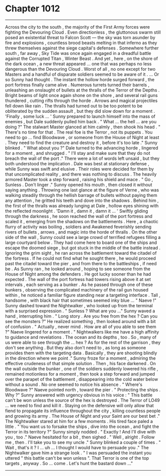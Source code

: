 
# Chapter 1012


---

Across the city to the south , the majority of the First Army forces were fighting the Devouring Cloud . Even directionless , the gluttonous swarm still posed an existential threat to Falcon Scott — the sky was torn asunder by fire and explosions , countless brood beasts melting in that inferno as they threw themselves against the siege capital's defenses .
Somewhere further south , far away , Sky Tide was once again engaged in a dreadful battle against the Corrupted Titan , Winter Beast .
And yet , here , on the shore of the dark ocean , a new threat appeared ... one that was perhaps no less dangerous than the Devouring Cloud .
Worst of all , no one except for two Masters and a handful of disparate soldiers seemed to be aware of it .
... Or so Sunny had thought .
The instant the hollow horde surged forward , the port fortress finally came alive . Numerous turrets turned their barrels , unleashing an onslaught of bullets at the thralls of the Terror of the Depths . Bright beams of light once again shone on the shore , and several rail guns thundered , cutting rifts through the horde . Arrows and magical projectiles fell down like rain .
The thralls had turned out to be too potent to be obliterated by the sudden assault , but they did slow down for a moment .
'Finally , some luck ... '
Sunny prepared to launch himself into the mass of enemies , but Dale suddenly pulled him back .
" What ... the hell ... are you doing ?"
The stalwart Master glanced at him calmly , then shook his head .
" There's no time for that . The real foe is the Terror , not its puppets . You need to go ... find Bloodwave , or someone from the House of Night at least . They need to find the creature and destroy it , before it's too late ."
Sunny blinked .
" What about you ?"
Dale turned to the advancing horde , lingered for a moment , and shrugged .
" I'll stay and make sure that they do not breach the wall of the port ."
There were a lot of words left unsaid , but they both understood the implication . Dale was best at stationary defense , while Sunny was swift and elusive . Their roles were decided for them by that uncomplicated reality , and there was nothing to discuss .
The heavily armored Master took a step forward , raising his shield and mace .
" Go , Sunless . Don't linger ."
Sunny opened his mouth , then closed it without saying anything . Throwing one last glance at the figure of Verne , who was walking steadily through the hellish barrage of bullets without paying them any attention , he gritted his teeth and dove into the shadows .
Behind him , the first of the thralls was already lunging at Dale , hollow eyes shining with the reflected moonlight .
'Damn it , damn it , damn it ... '
Swiftly gliding through the darkness , he soon reached the wall of the port fortress and scaled it , emerging from the shadows on the battlements . Here , a chaotic flurry of activity was boiling , soldiers and Awakened feverishly sending rivers of bullets , arrows , and magic into the horde of thralls .
On the other side of the wall , Sunny could see a large crowd of terrified refugees filling a large courtyard below . They had come here to board one of the ships and escape the doomed siege , but got stuck in the middle of the battle instead .
Ignoring the grim sight , he ran across the battlement toward the citadel of the fortress . If he could not find what he sought there , he would proceed past the citadel toward the pier , and from there to the battleships , if need be . As Sunny ran , he looked around , hoping to see someone from the House of Night among the defenders .
He got lucky sooner than he had expected .
The wall of the port fortress had towers rising above it at set intervals , each serving as a bunker . As he passed through one of these bunkers , observing the complicated machinery of the rail gun housed within , he noticed a familiar figure standing near a targeting interface . Tall , handsome , with black hair that sometimes seemed inky blue ...
" Naeve !"
Sunny dashed toward the Nightwalker , who looked up from the terminal with a surprised expression .
" Sunless ? What are you ..."
Sunny waved a hand , interrupting him .
" Long story . Are you free from the hex ? Can you see the monsters ?"
He realized something , then looked around with a bit of confusion .
" Actually , never mind . How are all of you able to see them ?"
Naeve lingered for a moment .
" Nightwalkers like me have a high affinity to guidance and revelations . The ocean and its depths , too . So , many of us were able to see through the ... hex ? As for the rest of the garrison , they don't see anything . But they also don't need to , as long as someone provides them with the targeting data . Basically , they are shooting blindly in the direction where we point ."
Sunny froze for a moment , admiring the effective crudeness of that simple solution . Then , his face darkened .
On the wall outside the bunker , one of the soldiers suddenly lowered his rifle , remained motionless for a moment , then took a step forward and jumped over the parapet of the battlement , disappearing into the cold water below without a sound . No one seemed to notice his absence .
" Where's Bloodwave ?"
Naeve pointed north , toward the pier .
" Protecting the ships . Why ?"
Sunny answered with urgency obvious in his voice :
" This battle can't be won unless the source of the hex is destroyed . The Terror of LO49 ... we need to find and kill it . Staying on the defensive will only allow that fiend to propagate its influence throughout the city , killing countless people and growing its army . The House of Night and your Saint are our best bet ."
The Nightwalker stared at him for a few moments . His tired face paled a little .
" You want us to forsake the ships , dive into the ocean , and fight the Terror in its territory ?"
Sunny simply nodded .
" Exactly ! And I'll dive with you , too ."
Naeve hesitated for a bit , then sighed .
" Well , alright . Follow me , then . I'll take you to see my uncle ."
Sunny blinked a couple of times .
" Wait , that's it ? I ... uh ... I thought I would have to persuade you ."
The Nightwalker gave him a strange look .
" I was persuaded the instant you uttered " this battle can't be won unless ". That Terror is one of the top targets , anyway . So ... come . Let's hunt the bastard down ..."

---

